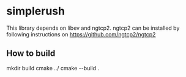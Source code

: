 # simplerush

This library depends on libev and ngtcp2. ngtcp2 can be installed by following
instructions on https://github.com/ngtcp2/ngtcp2

## How to build

  mkdir build
	cmake ../
	cmake --build .
